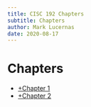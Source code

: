 ```yaml
---
title: CISC 192 Chapters
subtitle: Chapters
author: Mark Lucernas
date: 2020-08-17
---
```



# Chapters

- [+Chapter 1](chapter-1/index)
- [+Chapter 2](chapter-2/index)

